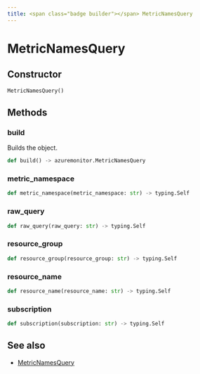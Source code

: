```yaml
---
title: <span class="badge builder"></span> MetricNamesQuery
---
```

# <span class="badge builder"></span> MetricNamesQuery

## Constructor

```python
MetricNamesQuery()
```
## Methods

### <span class="badge object-method"></span> build

Builds the object.

```python
def build() -> azuremonitor.MetricNamesQuery
```

### <span class="badge object-method"></span> metric_namespace

```python
def metric_namespace(metric_namespace: str) -> typing.Self
```

### <span class="badge object-method"></span> raw_query

```python
def raw_query(raw_query: str) -> typing.Self
```

### <span class="badge object-method"></span> resource_group

```python
def resource_group(resource_group: str) -> typing.Self
```

### <span class="badge object-method"></span> resource_name

```python
def resource_name(resource_name: str) -> typing.Self
```

### <span class="badge object-method"></span> subscription

```python
def subscription(subscription: str) -> typing.Self
```

## See also

 * <span class="badge object-type-class"></span> [MetricNamesQuery](./object-MetricNamesQuery.md)
